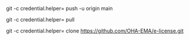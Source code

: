git -c credential.helper= push -u origin main

git -c credential.helper= pull    


git -c credential.helper= clone https://github.com/OHA-EMA/e-license.git

